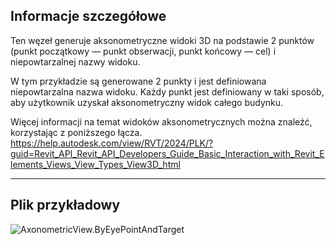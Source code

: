 ## Informacje szczegółowe
Ten węzeł generuje aksonometryczne widoki 3D na podstawie 2 punktów (punkt początkowy — punkt obserwacji, punkt końcowy — cel) i niepowtarzalnej nazwy widoku.

W tym przykładzie są generowane 2 punkty i jest definiowana niepowtarzalna nazwa widoku. Każdy punkt jest definiowany w taki sposób, aby użytkownik uzyskał aksonometryczny widok całego budynku.

Więcej informacji na temat widoków aksonometrycznych można znaleźć, korzystając z poniższego łącza.
https://help.autodesk.com/view/RVT/2024/PLK/?guid=Revit_API_Revit_API_Developers_Guide_Basic_Interaction_with_Revit_Elements_Views_View_Types_View3D_html

___
## Plik przykładowy

![AxonometricView.ByEyePointAndTarget](./Revit.Elements.Views.AxonometricView.ByEyePointAndTarget_img.jpg)
